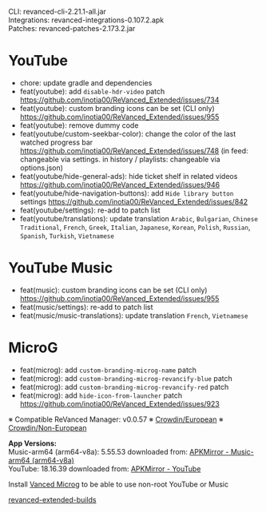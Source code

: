 CLI: revanced-cli-2.21.1-all.jar  
Integrations: revanced-integrations-0.107.2.apk  
Patches: revanced-patches-2.173.2.jar  

YouTube
==
- chore: update gradle and dependencies
- feat(youtube): add `disable-hdr-video` patch https://github.com/inotia00/ReVanced_Extended/issues/734
- feat(youtube): custom branding icons can be set (CLI only) https://github.com/inotia00/ReVanced_Extended/issues/955
- feat(youtube): remove dummy code
- feat(youtube/custom-seekbar-color): change the color of the last watched progress bar https://github.com/inotia00/ReVanced_Extended/issues/748
(in feed: changeable via settings. in history / playlists: changeable via options.json)
- feat(youtube/hide-general-ads): hide ticket shelf in related videos https://github.com/inotia00/ReVanced_Extended/issues/946
- feat(youtube/hide-navigation-buttons): add `Hide library button` settings https://github.com/inotia00/ReVanced_Extended/issues/842
- feat(youtube/settings): re-add to patch list
- feat(youtube/translations): update translation
`Arabic`, `Bulgarian`, `Chinese Traditional`, `French`, `Greek`, `Italian`, `Japanese`, `Korean`, `Polish`, `Russian`, `Spanish`, `Turkish`, `Vietnamese`


YouTube Music
==
- feat(music): custom branding icons can be set (CLI only) https://github.com/inotia00/ReVanced_Extended/issues/955
- feat(music/settings): re-add to patch list
- feat(music/music-translations): update translation
`French`, `Vietnamese`


MicroG
==
- feat(microg): add `custom-branding-microg-name` patch
- feat(microg): add `custom-branding-microg-revancify-blue` patch
- feat(microg): add `custom-branding-microg-revancify-red` patch
- feat(microg): add `hide-icon-from-launcher` patch https://github.com/inotia00/ReVanced_Extended/issues/923


※ Compatible ReVanced Manager: v0.0.57
※ [Crowdin/European](https://crowdin.com/project/revancedextendedeu)
※ [Crowdin/Non-European](https://crowdin.com/project/revancedextended)
  
**App Versions:**  
Music-arm64 (arm64-v8a): 5.55.53
downloaded from: [APKMirror - Music-arm64 (arm64-v8a)](https://www.apkmirror.com/apk/google-inc/youtube-music/youtube-music-5-55-53-release/youtube-music-5-55-53-2-android-apk-download/)  
YouTube: 18.16.39
downloaded from: [APKMirror - YouTube](https://www.apkmirror.com/apk/google-inc/youtube/youtube-18-16-39-release/youtube-18-16-39-android-apk-download/)  

Install [Vanced Microg](https://github.com/inotia00/VancedMicroG/releases) to be able to use non-root YouTube or Music  

[revanced-extended-builds](https://github.com/E85Addict/revanced-extended-builds)  
